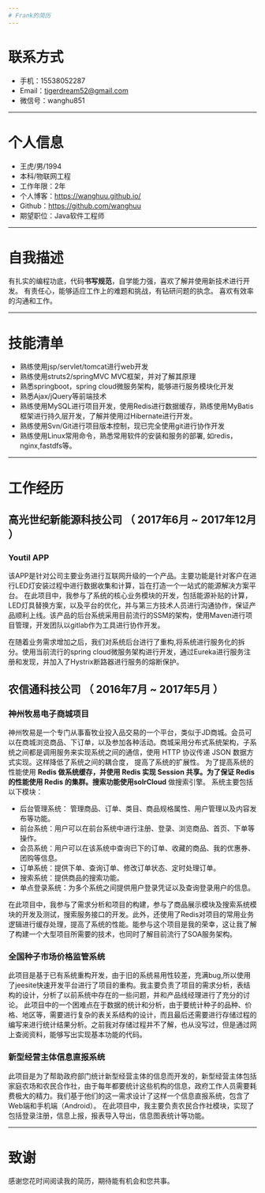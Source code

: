```yaml
---
# Frank的简历
---
```

# 联系方式

- 手机：15538052287 
- Email：tigerdream52@gmail.com
- 微信号：wanghu851
---

# 个人信息

 - 王虎/男/1994 
 - 本科/物联网工程
 - 工作年限：2年
 - 个人博客：https://wanghuu.github.io/
 - Github：https://github.com/wanghuu
 - 期望职位：Java软件工程师

---

# 自我描述
有扎实的编程功底，代码**书写规范**，自学能力强，喜欢了解并使用新技术进行开发。
有责任心，能够适应工作上的难题和挑战，有钻研问题的执念。
喜欢有效率的沟通和工作。

---
# 技能清单

- 熟练使用jsp/servlet/tomcat进行web开发
- 熟练使用struts2/springMVC MVC框架，并对了解其原理
- 熟悉springboot，spring cloud微服务架构，能够进行服务模块化开发
- 熟悉Ajax/jQuery等前端技术
- 熟练使用MySQL进行项目开发，使用Redis进行数据缓存，熟练使用MyBatis 框架进行持久层开发，了解并使用过Hibernate进行开发。
- 熟练使用Svn/Git进行项目版本控制，现已完全使用git进行协作开发
- 熟练使用Linux常用命令，熟悉常用软件的安装和服务的部署, 如redis，nginx,fastdfs等。

---

# 工作经历

## 高光世纪新能源科技公司 （ 2017年6月 ~ 2017年12月 ）
### Youtil APP
该APP是针对公司主要业务进行互联网升级的一个产品。主要功能是针对客户在进行LED灯安装过程中进行数据收集和计算，旨在打造一个一站式的能源解决方案平台。 在此项目中，我参与了系统的核心业务模块的开发，包括能源补贴的计算，LED灯具替换方案，以及平台的优化，并与第三方技术人员进行沟通协作，保证产品顺利上线。该产品的后台系统采用目前流行的SSM的架构，使用Maven进行项目管理，开发团队以gitlab作为工具进行协作开发。

在随着业务需求增加之后，我们对系统后台进行了重构,将系统进行服务化的拆分。使用当前流行的spring cloud微服务架构进行开发，通过Eureka进行服务注册和发现，并加入了Hystrix断路器进行服务的熔断保护。

## 农信通科技公司 （ 2016年7月 ~ 2017年5月 ）

### 神州牧易电子商城项目 
神州牧易是一个专门从事畜牧业投入品交易的一个平台，类似于JD商城。会员可以在商城浏览商品、下订单，以及参加各种活动。商城采用分布式系统架构，子系统之间都是调用服务来实现系统之间的通信，使用 HTTP 协议传递 JSON 数据方式实现。这样降低了系统之间的耦合度， 提高了系统的扩展性。 为了提高系统的性能使用 **Redis **做系统缓存，并使用 Redis 实现 Session 共享。为了保证 Redis 的性能使用 Redis 的集群。搜索功能使用**solrCloud** 做搜索引擎。
系统主要包括以下模块：
- 后台管理系统： 管理商品、订单、类目、商品规格属性、用户管理以及内容发布等功能。
- 前台系统：用户可以在前台系统中进行注册、登录、浏览商品、首页、下单等操作。
- 会员系统：用户可以在该系统中查询已下的订单、收藏的商品、我的优惠券、团购等信息。
- 订单系统：提供下单、查询订单、修改订单状态、定时处理订单。
- 搜索系统：提供商品的搜索功能。
- 单点登录系统：为多个系统之间提供用户登录凭证以及查询登录用户的信息。

在此项目中，我参与了需求分析和项目的构建，参与了商品展示模块及搜索系统模块的开发及测试，搜索服务接口的开发。此外，还使用了Redis对项目的常用业务逻辑进行缓存处理，提高了系统的性能。能参与这个项目是我的荣幸，这让我了解了构建一个大型项目所需要的技术，也同时了解目前流行了SOA服务架构。

### 全国种子市场价格监管系统

此项目是基于已有系统重构开发，由于旧的系统易用性较差，充满bug,所以使用了jeesite快速开发平台进行了项目的重构。我主要负责了项目的需求分析，表结构的设计，分析了以前系统中存在的一些问题，并和产品线经理进行了充分的讨论。 此项目中的一个困难点在于数据的统计和分析，由于要统计种子的品种、价格、地区等，需要进行复杂的表关系结构的设计，而且最后还需要进行存储过程的编写来进行统计结果分析。之前我对存储过程并不了解，也从没写过，但是通过网上查阅资料，能够写出实现基本功能的代码。

### 新型经营主体信息直报系统
此项目是为了帮助政府部门统计新型经营主体的信息而开发的，新型经营主体包括家庭农场和农民合作社，由于每年都要统计这些机构的信息，政府工作人员需要耗费极大的精力。我们基于他们的这一需求设计了这样一个信息直报系统，包含了Web端和手机端（Android）。
在此项目中，我主要负责农民合作社模块，实现了包括登录注册，信息上报，报表导入导出，信息图表统计等功能。



---
# 致谢
感谢您花时间阅读我的简历，期待能有机会和您共事。
